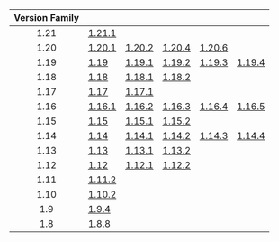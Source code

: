 | Version Family | | | | | |
|:---:|---|---|---|---|---|
| 1.21 | [1.21.1](https://github.com/BaldGang/spigot-build/releases/download/20241019/spigot-1.21.1.jar) | | | | |
| 1.20 | [1.20.1](https://github.com/BaldGang/spigot-build/releases/download/20241019/spigot-1.20.1.jar) | [1.20.2](https://github.com/BaldGang/spigot-build/releases/download/20241019/spigot-1.20.2.jar) | [1.20.4](https://github.com/BaldGang/spigot-build/releases/download/20241019/spigot-1.20.4.jar) | [1.20.6](https://github.com/BaldGang/spigot-build/releases/download/20241019/spigot-1.20.6.jar) | |
| 1.19 | [1.19](https://github.com/BaldGang/spigot-build/releases/download/20241019/spigot-1.19.jar) | [1.19.1](https://github.com/BaldGang/spigot-build/releases/download/20241019/spigot-1.19.1.jar) | [1.19.2](https://github.com/BaldGang/spigot-build/releases/download/20241019/spigot-1.19.2.jar) | [1.19.3](https://github.com/BaldGang/spigot-build/releases/download/20241019/spigot-1.19.3.jar) | [1.19.4](https://github.com/BaldGang/spigot-build/releases/download/20241019/spigot-1.19.4.jar) |
| 1.18 | [1.18](https://github.com/BaldGang/spigot-build/releases/download/20241019/spigot-1.18.jar) | [1.18.1](https://github.com/BaldGang/spigot-build/releases/download/20241019/spigot-1.18.1.jar) | [1.18.2](https://github.com/BaldGang/spigot-build/releases/download/20241019/spigot-1.18.2.jar) | | |
| 1.17 | [1.17](https://github.com/BaldGang/spigot-build/releases/download/20241019/spigot-1.17.jar) | [1.17.1](https://github.com/BaldGang/spigot-build/releases/download/20241019/spigot-1.17.1.jar) | | | |
| 1.16 | [1.16.1](https://github.com/BaldGang/spigot-build/releases/download/20241019/spigot-1.16.1.jar) | [1.16.2](https://github.com/BaldGang/spigot-build/releases/download/20241019/spigot-1.16.2.jar) | [1.16.3](https://github.com/BaldGang/spigot-build/releases/download/20241019/spigot-1.16.3.jar) | [1.16.4](https://github.com/BaldGang/spigot-build/releases/download/20241019/spigot-1.16.4.jar) | [1.16.5](https://github.com/BaldGang/spigot-build/releases/download/20241019/spigot-1.16.5.jar) |
| 1.15 | [1.15](https://github.com/BaldGang/spigot-build/releases/download/20241019/spigot-1.15.jar) | [1.15.1](https://github.com/BaldGang/spigot-build/releases/download/20241019/spigot-1.15.1.jar) | [1.15.2](https://github.com/BaldGang/spigot-build/releases/download/20241019/spigot-1.15.2.jar) | | |
| 1.14 | [1.14](https://github.com/BaldGang/spigot-build/releases/download/20241019/spigot-1.14.jar) | [1.14.1](https://github.com/BaldGang/spigot-build/releases/download/20241019/spigot-1.14.1.jar) | [1.14.2](https://github.com/BaldGang/spigot-build/releases/download/20241019/spigot-1.14.2.jar) | [1.14.3](https://github.com/BaldGang/spigot-build/releases/download/20241019/spigot-1.14.3.jar) | [1.14.4](https://github.com/BaldGang/spigot-build/releases/download/20241019/spigot-1.14.4.jar) |
| 1.13 | [1.13](https://github.com/BaldGang/spigot-build/releases/download/20241019/spigot-1.13.jar) | [1.13.1](https://github.com/BaldGang/spigot-build/releases/download/20241019/spigot-1.13.1.jar) | [1.13.2](https://github.com/BaldGang/spigot-build/releases/download/20241019/spigot-1.13.2.jar) | | |
| 1.12 | [1.12](https://github.com/BaldGang/spigot-build/releases/download/20241019/spigot-1.12.jar) | [1.12.1](https://github.com/BaldGang/spigot-build/releases/download/20241019/spigot-1.12.1.jar) | [1.12.2](https://github.com/BaldGang/spigot-build/releases/download/20241019/spigot-1.12.2.jar) | | |
| 1.11 | [1.11.2](https://github.com/BaldGang/spigot-build/releases/download/20241019/spigot-1.11.2.jar) | | | | |
| 1.10 | [1.10.2](https://github.com/BaldGang/spigot-build/releases/download/20241019/spigot-1.10.2.jar) | | | | |
| 1.9 | [1.9.4](https://github.com/BaldGang/spigot-build/releases/download/20241019/spigot-1.9.4.jar) | | | | |
| 1.8 | [1.8.8](https://github.com/BaldGang/spigot-build/releases/download/20241019/spigot-1.8.8.jar) | | | | |
